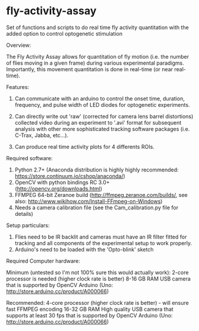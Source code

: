 # fly-activity-assay
Set of functions and scripts to do real time fly activity quantitation with the added option to control optogenetic stimulation

Overview:

The Fly Activity Assay allows for quantitation of fly motion 
(i.e. the number of flies moving in a given frame) during various experimental 
paradigms. Importantly, this movement quantitation is done in real-time 
(or near real-time).

Features:

1) Can communicate with an arduino to control the onset time, duration, frequency,
and pulse width of LED diodes for optogenetic experiments.

2) Can directly write out 'raw' (corrected for camera lens barrel distortions)
collected video during an experiment to '.avi' format for subsequent analysis 
with other more sophisticated tracking software packages (i.e. C-Trax, Jabba, etc...).

3) Can produce real time activity plots for 4 differents ROIs.

Required software:

1) Python 2.7+ (Anaconda distribution is highly highly recommended: https://store.continuum.io/cshop/anaconda/)
2) OpenCV with python bindings RC 3.0+ (http://opencv.org/downloads.html)
3) FFMPEG 64-bit Zeranoe build (http://ffmpeg.zeranoe.com/builds/, see also: http://www.wikihow.com/Install-FFmpeg-on-Windows)
4) Needs a camera calibration file (see the Cam_calibration.py file for details)

Setup particulars:
1) Flies need to be IR backlit and cameras must have an IR filter fitted for tracking
and all components of the experimental setup to work properly.
2) Arduino's need to be loaded with the 'Opto-blink' sketch

Required Computer hardware:

Minimum (untested so I'm not 100% sure this would actually work):
2-core processor is needed (higher clock rate is better)
8-16 GB RAM
USB camera that is supported by OpenCV
Arduino (Uno: http://store.arduino.cc/product/A000066)

Recommended:
4-core processor (higher clock rate is better) - will ensure fast FFMPEG encoding
16-32 GB RAM
High quality USB camera that supports at least 30 fps that is supported by OpenCV
Arduino (Uno: http://store.arduino.cc/product/A000066)
